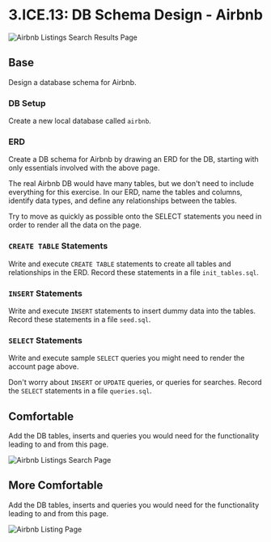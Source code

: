 # 3.ICE.13: DB Schema Design - Airbnb

![Airbnb Listings Search Results Page](<../../../old\_bootcamp\_docs/.gitbook/assets/airbnb-monmouth-county (2).jpg>)

## Base

Design a database schema for Airbnb.

### DB Setup

Create a new local database called `airbnb`.

### ERD

Create a DB schema for Airbnb by drawing an ERD for the DB, starting with only essentials involved with the above page.

The real Airbnb DB would have many tables, but we don't need to include everything for this exercise. In our ERD, name the tables and columns, identify data types, and define any relationships between the tables.

Try to move as quickly as possible onto the SELECT statements you need in order to render all the data on the page.

### `CREATE TABLE` Statements

Write and execute `CREATE TABLE` statements to create all tables and relationships in the ERD. Record these statements in a file `init_tables.sql`.

### `INSERT` Statements

Write and execute `INSERT` statements to insert dummy data into the tables. Record these statements in a file `seed.sql`.

### `SELECT` Statements

Write and execute sample `SELECT` queries you might need to render the account page above.

Don't worry about `INSERT` or `UPDATE` queries, or queries for searches. Record the `SELECT` statements in a file `queries.sql`.

## Comfortable

Add the DB tables, inserts and queries you would need for the functionality leading to and from this page.

![Airbnb Listings Search Page](../../../old\_bootcamp\_docs/.gitbook/assets/tumblr\_ogc8gy8iec1ur02gdo1\_r1\_1280.png)

## More Comfortable

Add the DB tables, inserts and queries you would need for the functionality leading to and from this page.

![Airbnb Listing Page](../../../old\_bootcamp\_docs/.gitbook/assets/screen-shot-2018-11-19-at-8.33.42-pm-e1542652518797.png)
